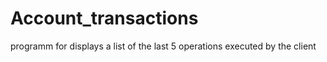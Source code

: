 # Account_transactions
programm for displays a list of the last 5 operations executed by the client
